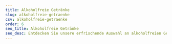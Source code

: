 ```yaml
---
title: Alkoholfreie Getränke
slug: alkoholfreie-getraenke
csv: alkoholfreie-getraenke
order: 6
seo_title: Alkoholfreie Getränke
seo_desc: Entdecken Sie unsere erfrischende Auswahl an alkoholfreien Getränken in der Osteria Ballerino! Von frisch gepressten Säften über aromatische Tees bis hin zu spritzigen Limonaden bieten wir Ihnen eine breite Auswahl an nicht-alkoholischen Getränken. Genießen Sie dabei das mediterrane Flair unserer Terrasse oder lassen Sie sich von unserem freundlichen Service-Team im gemütlichen Innenraum verwöhnen. Besuchen Sie uns in Stahnsdorf und entdecken Sie eine erfrischende Alternative zu alkoholischen Getränken!
---
```

